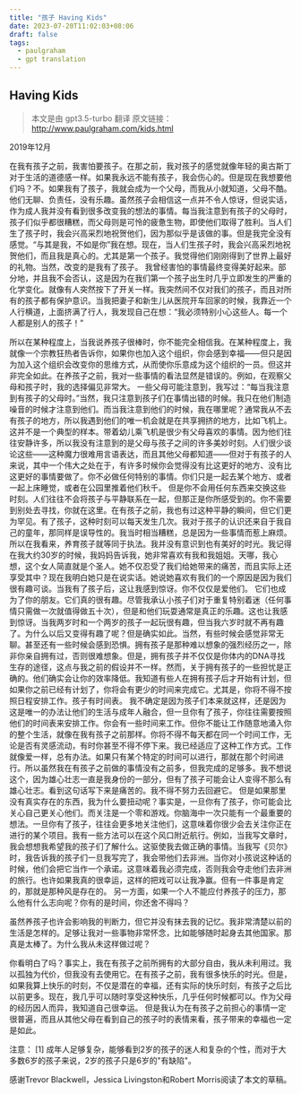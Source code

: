 ```yaml
---
title: "孩子 Having Kids"
date: 2023-07-20T11:02:03+08:06
draft: false
tags:
  - paulgraham
  - gpt translation
---
```


## Having Kids

> 本文是由 gpt3.5-turbo 翻译
> 原文链接：http://www.paulgraham.com/kids.html

2019年12月

在我有孩子之前，我害怕要孩子。在那之前，我对孩子的感觉就像年轻的奥古斯丁对于生活的道德感一样。如果我永远不能有孩子，我会伤心的。但是现在我想要他们吗？不。如果我有了孩子，我就会成为一个父母，而我从小就知道，父母不酷。他们无聊、负责任，没有乐趣。虽然孩子会相信这一点并不令人惊讶，但说实话，作为成人我并没有看到很多改变我的想法的事情。每当我注意到有孩子的父母时，孩子们似乎都很糟糕，而父母则是可怜的疲惫生物，即使他们取得了胜利。当人们生了孩子时，我会兴高采烈地祝贺他们，因为那似乎是该做的事。但是我完全没有感觉。“与其是我，不如是你”我在想。现在，当人们生孩子时，我会兴高采烈地祝贺他们，而且我是真心的。尤其是第一个孩子。我觉得他们刚刚得到了世界上最好的礼物。当然，改变的是我有了孩子。
我曾经害怕的事情最终变得美好起来。部分地，并且我不会否认，这是因为在我们第一个孩子出生时几乎立即发生的严重的化学变化。就像有人突然按下了开关一样。我突然间不仅对我们的孩子，而且对所有的孩子都有保护意识。当我把妻子和新生儿从医院开车回家的时候，我靠近一个人行横道，上面挤满了行人，我发现自己在想：“我必须特别小心这些人。每一个人都是别人的孩子！”

所以在某种程度上，当我说养孩子很棒时，你不能完全相信我。在某种程度上，我就像一个宗教狂热者告诉你，如果你也加入这个组织，你会感到幸福——但只是因为加入这个组织会改变你的思维方式，从而使你乐意成为这个组织的一员。但这并非完全如此。在养孩子之前，我对一些事情的看法显然是错误的。例如，在观察父母和孩子时，我的选择偏见非常大。
一些父母可能注意到，我写过：“每当我注意到有孩子的父母时。”当然，我只注意到孩子们在事情出错的时候。我只在他们制造噪音的时候才注意到他们。而当我注意到他们的时候，我在哪里呢？通常我从不去有孩子的地方，所以我遇到他们的唯一机会就是在共享拥挤的地方，比如飞机上。这并不是一个典型的样本。带着幼儿乘飞机是很少有父母喜欢的事情。因为他们往往安静许多，所以我没有注意到的是父母与孩子之间的许多美妙时刻。人们很少谈论这些——这种魔力很难用言语表达，而且其他父母都知道——但对于有孩子的人来说，其中一个伟大之处在于，有许多时候你会觉得没有比这更好的地方、没有比这更好的事情要做了。你不必做任何特别的事情。你们只是一起去某个地方、或者一起上床睡觉，或者在公园里推着他们秋千。
但是你不会用任何东西来交换这些时刻。人们往往不会将孩子与平静联系在一起，但那正是你所感受到的。你不需要到别处去寻找，你就在这里。在有孩子之前，我也有过这种平静的瞬间，但它们更为罕见。有了孩子，这种时刻可以每天发生几次。我对于孩子的认识还来自于我自己的童年，那同样是误导性的。我当时相当糟糕，总是因为一些事情而惹上麻烦。所以在我看来，养育孩子就等同于执法。我并没有意识到也有美好的时光。我记得在我大约30岁的时候，我妈妈告诉我，她非常喜欢有我和我姐姐。天哪，我心想，这个女人简直就是个圣人。她不仅忍受了我们给她带来的痛苦，而且实际上还享受其中？现在我明白她只是在说实话。她说她喜欢有我们的一个原因是因为我们很有趣可谈。当我有了孩子后，这让我感到惊讶。你不仅仅是爱他们。
它们也成为了你的朋友。它们真的很有趣。尽管我承认小孩子们对于重复特别着迷（任何事情只需做一次就值得做五十次），但是和他们玩耍通常是真正的乐趣。这也让我感到惊讶。当我两岁时和一个两岁的孩子一起玩很有趣，但当我六岁时就不再有趣了。为什么以后又变得有趣了呢？但是确实如此。当然，有些时候会感觉非常无聊。甚至还有一些时候会感到恐惧。拥有孩子是那种难以想象的强烈经历之一，除非你亲自拥有过，否则很难想象。但是，拥有孩子并不仅仅是你体内的DNA寻找生存的途径，这点与我之前的假设并不一样。然而，关于拥有孩子的一些担忧是正确的。他们确实会让你的效率降低。我知道有些人在拥有孩子后才开始有计划，但如果你之前已经有计划了，你将会有更少的时间来完成它。尤其是，你将不得不按照日程安排工作。孩子有时间表。
我不确定是因为孩子们本来就这样，还是因为这是唯一的办法让他们的生活与成年人融合，但一旦你有了孩子，你往往需要按照他们的时间表来安排工作。你会有一些时间来工作。但你不能让工作随意地涌入你的整个生活，就像在我有孩子之前那样。你将不得不每天都在同一个时间工作，无论是否有灵感流动，有时你甚至不得不停下来。我已经适应了这种工作方式。工作就像爱一样，总有办法。如果只有某个特定的时间可以进行，那就在那个时间进行。所以虽然我在有孩子之前做的事情没有之前多，但我完成的足够多。我不想说这个，因为雄心壮志一直是我身份的一部分，但有了孩子可能会让人变得不那么有雄心壮志。看到这句话写下来是痛苦的。我不得不努力去回避它。
但是如果那里没有真实存在的东西，我为什么要扭动呢？事实是，一旦你有了孩子，你可能会比关心自己更关心他们。而关注是一个零和游戏。你脑海中一次只能有一个最重要的想法。一旦你有了孩子，往往会更多地关注他们，这意味着你很少会去关注你正在进行的某个项目。我有一些方法可以在这个风口附近航行。例如，当我写文章时，我会想想我希望我的孩子们了解什么。这驱使我去做正确的事情。当我写《贝尔》时，我告诉我的孩子们一旦我写完了，我会带他们去非洲。当你对小孩说这种话的时候，他们会把它当作一个承诺。这意味着我必须完成，否则我会夺走他们去非洲的旅行。也许如果我真的很幸运，这样的把戏可以让我净赢。但有一件事是肯定的，那就是那种风是存在的。
另一方面，如果一个人不能应付养孩子的压力，那么他有什么志向呢？你有的是时间，你还舍不得吗？

虽然养孩子也许会影响我的判断力，但它并没有抹去我的记忆。我非常清楚以前的生活是怎样的。足够让我对一些事物非常怀念，比如能够随时起身去其他国家。那真是太棒了。为什么我从未这样做过呢？

你看明白了吗？事实上，我在有孩子之前所拥有的大部分自由，我从未利用过。我以孤独为代价，但我没有去使用它。在有孩子之前，我有很多快乐的时光。但是，如果我算上快乐的时刻，不仅是潜在的幸福，还有实际的快乐时刻，有孩子之后比以前更多。现在，我几乎可以随时享受这种快乐，几乎任何时候都可以。作为父母的经历因人而异，我知道自己很幸运。
但是我认为在有孩子之前担心的事情一定很普遍，而且从其他父母在看到自己的孩子时的表情来看，孩子带来的幸福也一定是如此。

注意：
[1] 成年人足够复杂，能够看到2岁的孩子的迷人和复杂的个性，而对于大多数6岁的孩子来说，2岁的孩子只是6岁的"有缺陷"。

感谢Trevor Blackwell，Jessica Livingston和Robert Morris阅读了本文的草稿。
